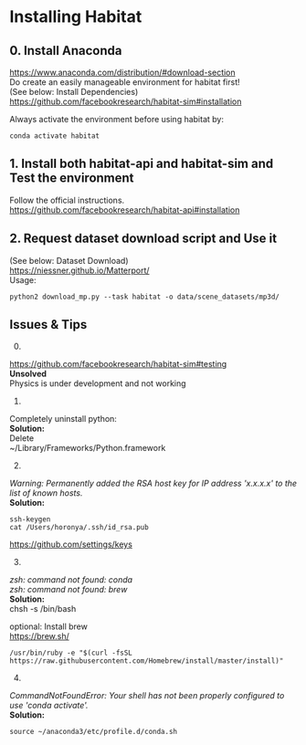 # Installing Habitat

## 0. Install Anaconda
https://www.anaconda.com/distribution/#download-section  
Do create an easily manageable environment for habitat first!  
(See below: Install Dependencies)  
https://github.com/facebookresearch/habitat-sim#installation
  
Always activate the environment before using habitat by:  
```
conda activate habitat
```
## 1. Install both habitat-api and habitat-sim and Test the environment
Follow the official instructions.  
https://github.com/facebookresearch/habitat-api#installation

## 2. Request dataset download script and Use it
(See below: Dataset Download)  
https://niessner.github.io/Matterport/  
Usage:  
```
python2 download_mp.py --task habitat -o data/scene_datasets/mp3d/
```

## Issues & Tips
0.  
https://github.com/facebookresearch/habitat-sim#testing  
**Unsolved**  
Physics is under development and not working  

1.  
Completely uninstall python:  
**Solution:**  
Delete  
~/Library/Frameworks/Python.framework  

2.  
*Warning: Permanently added the RSA host key for IP address 'x.x.x.x' to the list of known hosts.*  
**Solution:**  
```
ssh-keygen
cat /Users/horonya/.ssh/id_rsa.pub
```
https://github.com/settings/keys  

3.  
*zsh: command not found: conda*  
*zsh: command not found: brew*  
**Solution:**  
chsh -s /bin/bash  

optional: Install brew  
https://brew.sh/  
```
/usr/bin/ruby -e "$(curl -fsSL https://raw.githubusercontent.com/Homebrew/install/master/install)"
```

4. 
*CommandNotFoundError: Your shell has not been properly configured to use 'conda activate'.*  
**Solution:**  
```
source ~/anaconda3/etc/profile.d/conda.sh
```
